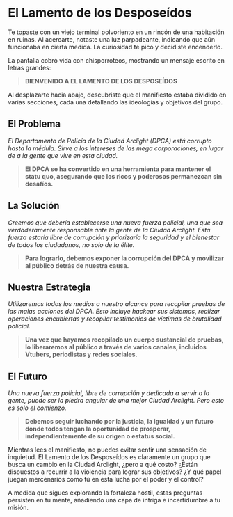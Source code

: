 # El Lamento de los Desposeídos

Te topaste con un viejo terminal polvoriento en un rincón de una habitación en ruinas. Al acercarte, notaste una luz parpadeante, indicando que aún funcionaba en cierta medida. La curiosidad te picó y decidiste encenderlo.

La pantalla cobró vida con chisporroteos, mostrando un mensaje escrito en letras grandes:

> **BIENVENIDO A EL LAMENTO DE LOS DESPOSEÍDOS**

Al desplazarte hacia abajo, descubriste que el manifiesto estaba dividido en varias secciones, cada una detallando las ideologías y objetivos del grupo.

## El Problema

_El Departamento de Policía de la Ciudad Arclight (DPCA) está corrupto hasta la médula. Sirve a los intereses de las mega corporaciones, en lugar de a la gente que vive en esta ciudad._

> **El DPCA se ha convertido en una herramienta para mantener el statu quo, asegurando que los ricos y poderosos permanezcan sin desafíos.**

## La Solución

_Creemos que debería establecerse una nueva fuerza policial, una que sea verdaderamente responsable ante la gente de la Ciudad Arclight. Esta fuerza estaría libre de corrupción y priorizaría la seguridad y el bienestar de todos los ciudadanos, no solo de la élite._

> **Para lograrlo, debemos exponer la corrupción del DPCA y movilizar al público detrás de nuestra causa.**

## Nuestra Estrategia

_Utilizaremos todos los medios a nuestro alcance para recopilar pruebas de las malas acciones del DPCA. Esto incluye hackear sus sistemas, realizar operaciones encubiertas y recopilar testimonios de víctimas de brutalidad policial._

> **Una vez que hayamos recopilado un cuerpo sustancial de pruebas, lo liberaremos al público a través de varios canales, incluidos Vtubers, periodistas y redes sociales.**

## El Futuro

_Una nueva fuerza policial, libre de corrupción y dedicada a servir a la gente, puede ser la piedra angular de una mejor Ciudad Arclight. Pero esto es solo el comienzo._

> **Debemos seguir luchando por la justicia, la igualdad y un futuro donde todos tengan la oportunidad de prosperar, independientemente de su origen o estatus social.**

Mientras lees el manifiesto, no puedes evitar sentir una sensación de inquietud. El Lamento de los Desposeídos es claramente un grupo que busca un cambio en la Ciudad Arclight, ¿pero a qué costo? ¿Están dispuestos a recurrir a la violencia para lograr sus objetivos? ¿Y qué papel juegan mercenarios como tú en esta lucha por el poder y el control?

A medida que sigues explorando la fortaleza hostil, estas preguntas persisten en tu mente, añadiendo una capa de intriga e incertidumbre a tu misión.
